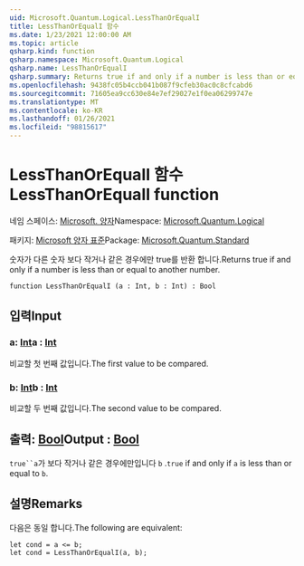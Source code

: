 ```yaml
---
uid: Microsoft.Quantum.Logical.LessThanOrEqualI
title: LessThanOrEqualI 함수
ms.date: 1/23/2021 12:00:00 AM
ms.topic: article
qsharp.kind: function
qsharp.namespace: Microsoft.Quantum.Logical
qsharp.name: LessThanOrEqualI
qsharp.summary: Returns true if and only if a number is less than or equal to another number.
ms.openlocfilehash: 9438fc05b4ccb041b087f9cfeb30ac0c8cfcabd6
ms.sourcegitcommit: 71605ea9cc630e84e7ef29027e1f0ea06299747e
ms.translationtype: MT
ms.contentlocale: ko-KR
ms.lasthandoff: 01/26/2021
ms.locfileid: "98815617"
---
```

# <a name="lessthanorequali-function"></a><span data-ttu-id="96edd-102">LessThanOrEqualI 함수</span><span class="sxs-lookup"><span data-stu-id="96edd-102">LessThanOrEqualI function</span></span>

<span data-ttu-id="96edd-103">네임 스페이스: [Microsoft. 양자](xref:Microsoft.Quantum.Logical)</span><span class="sxs-lookup"><span data-stu-id="96edd-103">Namespace: [Microsoft.Quantum.Logical](xref:Microsoft.Quantum.Logical)</span></span>

<span data-ttu-id="96edd-104">패키지: [Microsoft 양자 표준](https://nuget.org/packages/Microsoft.Quantum.Standard)</span><span class="sxs-lookup"><span data-stu-id="96edd-104">Package: [Microsoft.Quantum.Standard](https://nuget.org/packages/Microsoft.Quantum.Standard)</span></span>


<span data-ttu-id="96edd-105">숫자가 다른 숫자 보다 작거나 같은 경우에만 true를 반환 합니다.</span><span class="sxs-lookup"><span data-stu-id="96edd-105">Returns true if and only if a number is less than or equal to another number.</span></span>

```qsharp
function LessThanOrEqualI (a : Int, b : Int) : Bool
```


## <a name="input"></a><span data-ttu-id="96edd-106">입력</span><span class="sxs-lookup"><span data-stu-id="96edd-106">Input</span></span>

### <a name="a--int"></a><span data-ttu-id="96edd-107">a: [Int](xref:microsoft.quantum.lang-ref.int)</span><span class="sxs-lookup"><span data-stu-id="96edd-107">a : [Int](xref:microsoft.quantum.lang-ref.int)</span></span>

<span data-ttu-id="96edd-108">비교할 첫 번째 값입니다.</span><span class="sxs-lookup"><span data-stu-id="96edd-108">The first value to be compared.</span></span>


### <a name="b--int"></a><span data-ttu-id="96edd-109">b: [Int](xref:microsoft.quantum.lang-ref.int)</span><span class="sxs-lookup"><span data-stu-id="96edd-109">b : [Int](xref:microsoft.quantum.lang-ref.int)</span></span>

<span data-ttu-id="96edd-110">비교할 두 번째 값입니다.</span><span class="sxs-lookup"><span data-stu-id="96edd-110">The second value to be compared.</span></span>



## <a name="output--bool"></a><span data-ttu-id="96edd-111">출력: [Bool](xref:microsoft.quantum.lang-ref.bool)</span><span class="sxs-lookup"><span data-stu-id="96edd-111">Output : [Bool](xref:microsoft.quantum.lang-ref.bool)</span></span>

<span data-ttu-id="96edd-112">`true``a`가 보다 작거나 같은 경우에만입니다 `b` .</span><span class="sxs-lookup"><span data-stu-id="96edd-112">`true` if and only if `a` is less than or equal to `b`.</span></span>

## <a name="remarks"></a><span data-ttu-id="96edd-113">설명</span><span class="sxs-lookup"><span data-stu-id="96edd-113">Remarks</span></span>

<span data-ttu-id="96edd-114">다음은 동일 합니다.</span><span class="sxs-lookup"><span data-stu-id="96edd-114">The following are equivalent:</span></span>

```qsharp
let cond = a <= b;
let cond = LessThanOrEqualI(a, b);
```